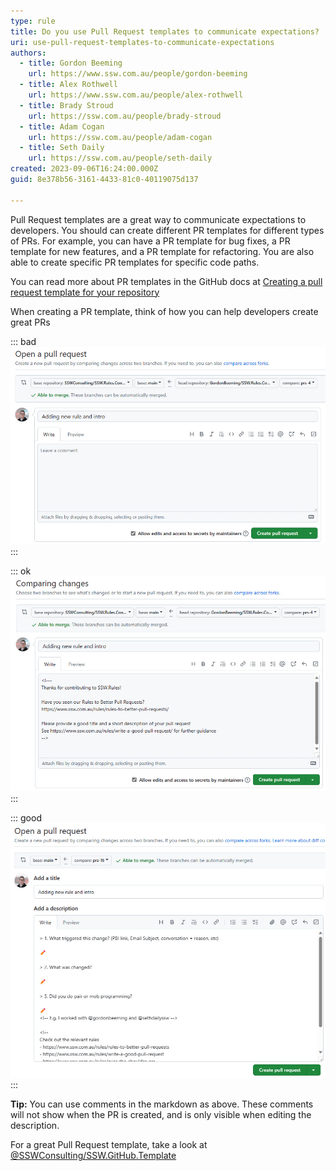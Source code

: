 ```yaml
---
type: rule
title: Do you use Pull Request templates to communicate expectations?
uri: use-pull-request-templates-to-communicate-expectations
authors:
  - title: Gordon Beeming
    url: https://www.ssw.com.au/people/gordon-beeming
  - title: Alex Rothwell
    url: https://www.ssw.com.au/people/alex-rothwell
  - title: Brady Stroud
    url: https://ssw.com.au/people/brady-stroud
  - title: Adam Cogan
    url: https://ssw.com.au/people/adam-cogan
  - title: Seth Daily
    url: https://ssw.com.au/people/seth-daily
created: 2023-09-06T16:24:00.000Z
guid: 8e378b56-3161-4433-81c0-40119075d137

---
```


Pull Request templates are a great way to communicate expectations to developers. You should can create different PR templates for different types of PRs. For example, you can have a PR template for bug fixes, a PR template for new features, and a PR template for refactoring. You are also able to create specific PR templates for specific code paths.

You can read more about PR templates in the GitHub docs at [Creating a pull request template for your repository](https://docs.github.com/en/communities/using-templates-to-encourage-useful-issues-and-pull-requests/creating-a-pull-request-template-for-your-repository)

<!--endintro-->

When creating a PR template, think of how you can help developers create great PRs

::: bad  
![Figure: Bad example - There is no information to guide developers](no-pr-template.jpg)  
:::

::: ok  
![Figure: OK example - The PR template contains handy links to guidance for creating great PRs ⭐](pr-template-with-comments-to-guidance.jpg)  
:::

::: good  
![Figure: Good example - This PR template asks for **context needed to review**, along with links to guidance for creating great PRs ⭐](pr-template-asking-for-context.jpg)  
:::

**Tip:** You can use comments in the markdown as above. These comments will not show when the PR is created, and is only visible when editing the description.
 
For a great Pull Request template, take a look at [@SSWConsulting/SSW.GitHub.Template](https://github.com/SSWConsulting/SSW.GitHub.Template/blob/main/.github/pull_request_template.md)
